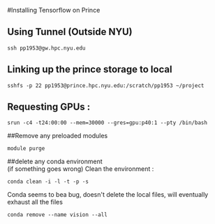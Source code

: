 #Installing Tensorflow on Prince

## Using Tunnel   (Outside NYU)  
```
ssh pp1953@gw.hpc.nyu.edu 
```

## Linking up the prince storage to local
```
sshfs -p 22 pp1953@prince.hpc.nyu.edu:/scratch/pp1953 ~/project
```

## Requesting GPUs :   
```
srun -c4 -t24:00:00 --mem=30000 --gres=gpu:p40:1 --pty /bin/bash
```

##Remove any preloaded modules  
```
module purge
```

##delete any conda environment   
(if something goes wrong) 
Clean the  environment :  
```
conda clean -i -l -t -p -s   
```
Conda seems to bea bug, doesn't  delete the local files, will eventually  exhaust all the files 
```
conda remove --name vision --all
```
